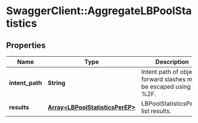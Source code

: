# SwaggerClient::AggregateLBPoolStatistics

## Properties
Name | Type | Description | Notes
------------ | ------------- | ------------- | -------------
**intent_path** | **String** | Intent path of object, forward slashes must be escaped using %2F.  | 
**results** | [**Array&lt;LBPoolStatisticsPerEP&gt;**](LBPoolStatisticsPerEP.md) | LBPoolStatisticsPerEP list results. | [optional] 



